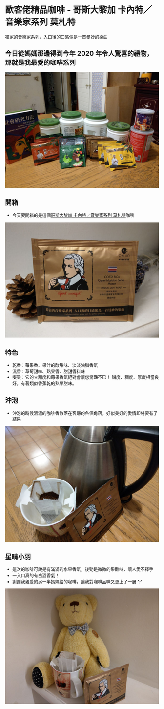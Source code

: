# 歐客佬精品咖啡 - 哥斯大黎加 卡內特／音樂家系列 莫札特
 獨家的音樂家系列，入口後的口感像是一首曼妙的樂曲

## 今日從媽媽那邊得到今年 2020 年令人驚喜的禮物，那就是我最愛的咖啡系列

![](../images/000/000-000_All.jpg)

## 開箱
- 今天要開箱的是這個[哥斯大黎加 卡內特／音樂家系列 莫札特](https://www.oklaocoffee.com/coffee/Njc/detail)咖啡

![](../images/001/001-001.jpg)

## 特色
- 乾香：莓果香、果汁的酸甜味、淡淡油脂香氣
- 濕香：草莓甜味、熟果香、甜甜香料味
- 啜吸：它的甘甜度和莓果香氣絕對會讓您驚豔不已！
甜度、稠度、厚度相當良好，有著類似香蕉乾的熟果甜味。

## 沖泡
- 沖泡的時候濃濃的咖啡香散落在客廰的各個角落，好似美好的愛情即將要有了結果

![](../images/001/001-002.jpg)

## 星晴小羽
- 這次的咖啡可說是有滿滿的水果香氣，後勁是微微的果酸味，讓人愛不釋手
- 一入口真的有白酒香氣！
- 謝謝我親愛的另一半媽媽給的咖啡，讓我對咖啡品味又更上了一層 ^.^

![](../images/001/001-003.jpg)